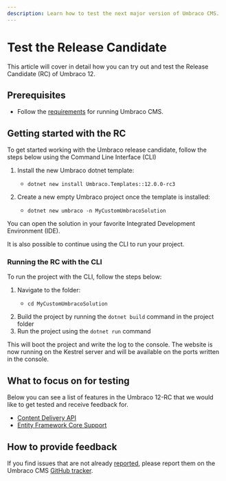 ```yaml
---
description: Learn how to test the next major version of Umbraco CMS.
---
```


# Test the Release Candidate

This article will cover in detail how you can try out and test the Release Candidate (RC) of Umbraco 12.

## Prerequisites

* Follow the [requirements](fundamentals/setup/requirements.md) for running Umbraco CMS.

## Getting started with the RC

To get started working with the Umbraco release candidate, follow the steps below using the Command Line Interface (CLI)

1. Install the new Umbraco dotnet template:
   * ```aspnet
     dotnet new install Umbraco.Templates::12.0.0-rc3
     ```
2. Create a new empty Umbraco project once the template is installed:
   * ```
     dotnet new umbraco -n MyCustomUmbracoSolution
     ```

You can open the solution in your favorite Integrated Development Environment (IDE).

It is also possible to continue using the CLI to run your project.

### Running the RC with the CLI

To run the project with the CLI, follow the steps below:

1. Navigate to the folder:
   * ```
     cd MyCustomUmbracoSolution
     ```
2. Build the project by running the `dotnet build` command in the project folder
3. Run the project using the `dotnet run` command

This will boot the project and write the log to the console. The website is now running on the Kestrel server and will be available on the ports written in the console.

## What to focus on for testing

Below you can see a list of features in the Umbraco 12-RC that we would like to get tested and receive feedback for.

* [Content Delivery API](reference/content-delivery-api/)
* [Entity Framework Core Support](tutorials/getting-started-with-entity-framework-core.md)

## How to provide feedback

If you find issues that are not already [reported](https://github.com/umbraco/Umbraco-CMS/issues?q=is%3Aopen+is%3Aissue+label%3Aproject%2Fv12), please report them on the Umbraco CMS [GitHub tracker](https://github.com/umbraco/Umbraco-CMS/issues/new?assignees=\&labels=type%2Fbug\&projects=\&template=01\_bug\_report.yml).
